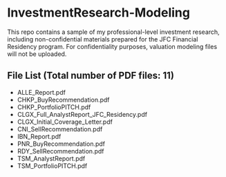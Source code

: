 # InvestmentResearch-Modeling
This repo contains a sample of my professional-level investment research, including non-confidential materials prepared for the JFC Financial Residency program. For confidentiality purposes, valuation modeling files will not be uploaded.

## File List (Total number of PDF files: 11)

* ALLE_Report.pdf
* CHKP_BuyRecommendation.pdf
* CHKP_PortfolioPITCH.pdf
* CLGX_Full_AnalystReport_JFC_Residency.pdf
* CLGX_Initial_Coverage_Letter.pdf
* CNI_SellRecommendation.pdf
* IBN_Report.pdf
* PNR_BuyRecommendation.pdf
* RDY_SellRecommendation.pdf
* TSM_AnalystReport.pdf
* TSM_PortfolioPITCH.pdf
